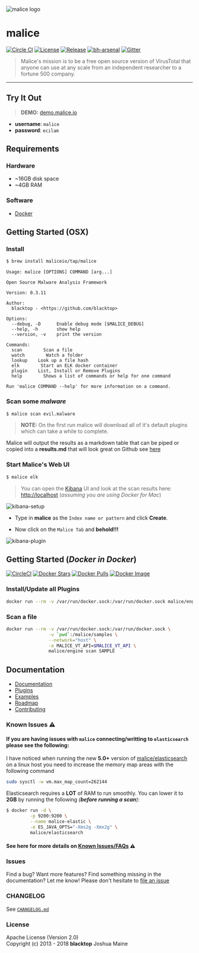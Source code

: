 ![malice logo](https://raw.githubusercontent.com/maliceio/malice/master/docs/images/logo/malice.png)

# malice

[![Circle CI](https://circleci.com/gh/maliceio/malice.png?style=shield)](https://circleci.com/gh/maliceio/malice) [![License](https://img.shields.io/badge/licence-Apache%202.0-blue.svg)](LICENSE) [![Release](https://img.shields.io/github/release/maliceio/malice.svg)](https://github.com/gmaliceio/malice/releases/latest) [![bh-arsenal](https://github.com/toolswatch/badges/blob/master/arsenal/usa/2018.svg)](https://www.blackhat.com/us-18/arsenal/schedule/index.html#maliceio-12000) [![Gitter](https://badges.gitter.im/maliceio/malice.svg)](https://gitter.im/maliceio/malice)

> Malice's mission is to be a free open source version of VirusTotal that anyone can use at any scale from an independent researcher to a fortune 500 company.

---

## Try It Out

> **DEMO:** [demo.malice.io](<https://demo.malice.io/app/kibana#/discover?_g=(refreshInterval:(pause:!t,value:0),time:(from:'2018-09-03T04:00:00.000Z',mode:absolute,to:'2018-09-10T04:00:00.000Z'))&_a=(columns:!(_source),index:afe16d30-b234-11e8-84d2-4fddc6da27ff,interval:auto,query:(language:lucene,query:''),sort:!(scan_date,desc))>)

- **username**: `malice`
- **password**: `ecilam`

## Requirements

### Hardware

- ~16GB disk space
- ~4GB RAM

### Software

- [Docker](https://docs.docker.com)

## Getting Started (OSX)

### Install

```bash
$ brew install maliceio/tap/malice
```

```
Usage: malice [OPTIONS] COMMAND [arg...]

Open Source Malware Analysis Framework

Version: 0.3.11

Author:
  blacktop - <https://github.com/blacktop>

Options:
  --debug, -D      Enable debug mode [$MALICE_DEBUG]
  --help, -h       show help
  --version, -v    print the version

Commands:
  scan        Scan a file
  watch        Watch a folder
  lookup    Look up a file hash
  elk        Start an ELK docker container
  plugin    List, Install or Remove Plugins
  help        Shows a list of commands or help for one command

Run 'malice COMMAND --help' for more information on a command.
```

### Scan some _malware_

```bash
$ malice scan evil.malware
```

> **NOTE:** On the first run malice will download all of it's default plugins which can take a while to complete.

Malice will output the results as a markdown table that can be piped or copied into a **results.md** that will look great on Github see [here](docs/examples/scan.md)

### Start Malice's Web UI

```bash
$ malice elk
```

> You can open the [Kibana](https://www.elastic.co/products/kibana) UI and look at the scan results here: <http://localhost> (_assuming you are using Docker for Mac_)

![kibana-setup](docs/images/kibana-setup.png)

- Type in **malice** as the `Index name or pattern` and click **Create**.

- Now click on the `Malice Tab` and **behold!!!**

![kibana-plugin](docs/images/new-screen.png)

## Getting Started (_Docker in Docker_)

[![CircleCI](https://circleci.com/gh/maliceio/malice.png?style=shield)](https://circleci.com/gh/maliceio/malice) [![Docker Stars](https://img.shields.io/docker/stars/malice/engine.svg)](https://hub.docker.com/r/malice/engine/) [![Docker Pulls](https://img.shields.io/docker/pulls/malice/engine.svg)](https://hub.docker.com/r/malice/engine/) [![Docker Image](https://img.shields.io/badge/docker%20image-30.6%20MB-blue.svg)](https://hub.docker.com/r/malice/engine/)

### Install/Update all Plugins

```bash
docker run --rm -v /var/run/docker.sock:/var/run/docker.sock malice/engine plugin update --all
```

### Scan a file

```bash
docker run --rm -v /var/run/docker.sock:/var/run/docker.sock \
                -v `pwd`:/malice/samples \
                --network="host" \
                -e MALICE_VT_API=$MALICE_VT_API \
                malice/engine scan SAMPLE
```

## Documentation

- [Documentation](docs)
- [Plugins](docs/plugins)
- [Examples](docs/examples)
- [Roadmap](docs/roadmap)
- [Contributing](CONTRIBUTING.md)

### Known Issues :warning:

#### If you are having issues with `malice` connecting/writting to `elasticsearch` please see the following:

I have noticed when running the new **5.0+** version of [malice/elasticsearch](https://github.com/maliceio/elasticsearch) on a linux host you need to increase the memory map areas with the following command

```bash
sudo sysctl -w vm.max_map_count=262144
```

Elasticsearch requires a **LOT** of RAM to run smoothly. You can lower it to **2GB** by running the following _(**before running a scan**)_:

```bash
$ docker run -d \
         -p 9200:9200 \
         --name malice-elastic \
         -e ES_JAVA_OPTS="-Xms2g -Xmx2g" \
         malice/elasticsearch
```

#### See here for more details on [Known Issues/FAQs](https://github.com/maliceio/malice/blob/master/docs/KnownBugs.md) :warning:

### Issues

Find a bug? Want more features? Find something missing in the documentation? Let me know! Please don't hesitate to [file an issue](https://github.com/maliceio/malice/issues/new)

### CHANGELOG

See [`CHANGELOG.md`](https://github.com/maliceio/malice/blob/master/CHANGELOG.md)

### License

Apache License (Version 2.0)<br>
Copyright (c) 2013 - 2018 **blacktop** Joshua Maine

 <!-- [![Slack](https://malice-slack.herokuapp.com/badge.svg)](https://malice-slack.herokuapp.com) -->

